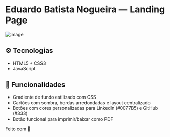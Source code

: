 # Eduardo Batista Nogueira — Landing Page

![image](https://github.com/user-attachments/assets/557b030e-20f0-451d-ac08-7092e294feef)



## ⚙️ Tecnologias

- HTML5 + CSS3
- JavaScript 

## 🚀 Funcionalidades

- Gradiente de fundo estilizado com CSS
- Cartões com sombra, bordas arredondadas e layout centralizado
- Botões com cores personalizadas para LinkedIn (#0077B5) e GitHub (#333)
- Botão funcional para imprimir/baixar como PDF

Feito com 💜
